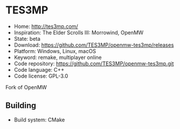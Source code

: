 # TES3MP

- Home: http://tes3mp.com/
- Inspiration: The Elder Scrolls III: Morrowind, OpenMW
- State: beta
- Download: https://github.com/TES3MP/openmw-tes3mp/releases
- Platform: Windows, Linux, macOS
- Keyword: remake, multiplayer online
- Code repository: https://github.com/TES3MP/openmw-tes3mp.git
- Code language: C++
- Code license: GPL-3.0

Fork of OpenMW

## Building

- Build system: CMake

